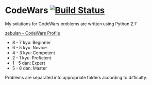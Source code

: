 # CodeWars [![Build Status](https://travis-ci.org/the-zebulan/CodeWars.svg?branch=master)](https://travis-ci.org/the-zebulan/CodeWars)

My solutions for CodeWars problems are written using Python 2.7

[zebulan - CodeWars Profile](http://www.codewars.com/users/zebulan)

* 8 - 7 kyu: Beginner
* 6 - 5 kyu: Novice
* 4 - 3 kyu: Competent
* 2 - 1 kyu: Proficient
* 1 - 5 dan: Expert
* 5 - 8 dan: Master

Problems are separated into appropriate folders according to difficulty.
